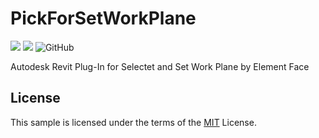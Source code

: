 # PickForSetWorkPlane
![](https://img.shields.io/badge/Revit%20API-2019-blue)
![](https://img.shields.io/badge/.NET-4.7.2-blue)
![GitHub](https://img.shields.io/github/license/MyN1ckName/PickForSetWorkPlane?color=blue)

Autodesk Revit Plug-In for Selectet and Set Work Plane by Element Face 

## License
This sample is licensed under the terms of the [MIT](https://opensource.org/licenses/MIT) License.